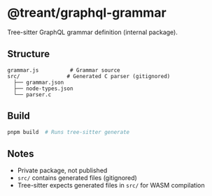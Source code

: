# @treant/graphql-grammar

Tree-sitter GraphQL grammar definition (internal package).

## Structure

```
grammar.js          # Grammar source
src/               # Generated C parser (gitignored)
  ├── grammar.json
  ├── node-types.json
  └── parser.c
```

## Build

```bash
pnpm build  # Runs tree-sitter generate
```

## Notes

- Private package, not published
- `src/` contains generated files (gitignored)
- Tree-sitter expects generated files in `src/` for WASM compilation